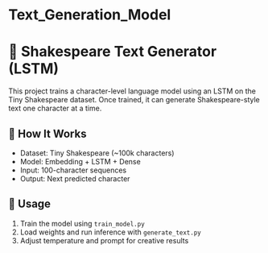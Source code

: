 # Text_Generation_Model
# 🧠 Shakespeare Text Generator (LSTM)

This project trains a character-level language model using an LSTM on the Tiny Shakespeare dataset. Once trained, it can generate Shakespeare-style text one character at a time.

## 🔧 How It Works
- Dataset: Tiny Shakespeare (~100k characters)
- Model: Embedding + LSTM + Dense
- Input: 100-character sequences
- Output: Next predicted character

## 🚀 Usage
1. Train the model using `train_model.py`
2. Load weights and run inference with `generate_text.py`
3. Adjust temperature and prompt for creative results

